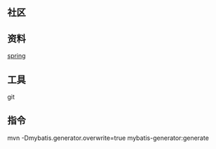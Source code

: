 ## 社区

## 资料
[spring](https://docs.spring.io/spring/docs/5.0.3.RELEASE/spring-framework-reference/web.html)

## 工具
git

## 指令
mvn -Dmybatis.generator.overwrite=true mybatis-generator:generate